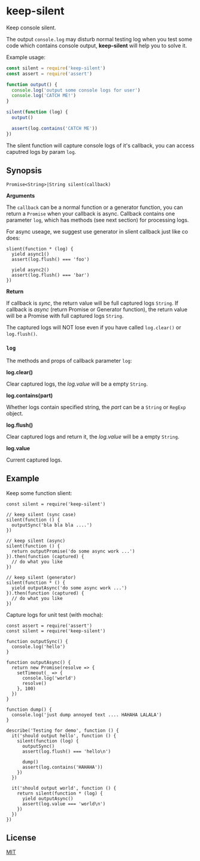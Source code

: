 # keep-silent

Keep console silent.

The output `console.log` may disturb normal testing log when you test some code which contains console output, **keep-silent** will help you to solve it.

Example usage:

```javascript
const silent = require('keep-silent')
const assert = require('assert')

function output() {
  console.log('output some console logs for user')
  console.log('CATCH ME!')
}

silent(function (log) {
  output()

  assert(log.contains('CATCH ME'))
})
```

The silent function will capture console logs of it's callback, you can access caputred logs by param `log`.

## Synopsis

```
Promise<String>|String silent(callback)
```

**Arguments**

The `callback` can be a normal function or a generator function, you can return a `Promise` when your callback is async. Callback contains one parameter `log`, which has methods (see next section) for processing logs.

For async useage, we suggest use generator in slient callback just like co does:

```
slient(function * (log) {
  yield async1()
  assert(log.flush() === 'foo')

  yield async2()
  assert(log.flush() === 'bar')
})
```

**Return**

If callback is *sync*, the return value will be full captured logs `String`. If callback is *async* (return Promise or Generator function), the return value will be a Promise with full captured logs `String`.

The captured logs will NOT lose even if you have called `log.clear()` or `log.flush()`.

### `log`

The methods and props of callback parameter `log`:

**log.clear()**

Clear captured logs, the *log.value* will be a empty `String`.

**log.contains(part)**

Whether logs contain specified string, the *part* can be a `String` or `RegExp` object.

**log.flush()**

Clear captured logs and return it, the *log.value* will be a empty `String`.

**log.value**

Current captured logs.

## Example

Keep some function slient:

```
const silent = require('keep-silent')

// keep silent (sync case)
silent(function () {
  outputSync('bla bla bla ....')
})

// keep silent (async)
silent(function () {
  return outputPromise('do some async work ...')
}).then(function (captured) {
  // do what you like
})

// keep silent (generator)
silent(function * () {
  yield outputAsync('do some async work ...')
}).then(function (captured) {
  // do what you like
})
```

Capture logs for unit test (with mocha):

```
const assert = require('assert')
const silent = require('keep-silent')

function outputSync() {
  console.log('hello')
}

function outputAsync() {
  return new Promise(resolve => {
    setTimeout(_ => {
      console.log('world')
      resolve()
    }, 100)
  })
}

function dump() {
  console.log('just dump annoyed text .... HAHAHA LALALA')
}

describe('Testing for demo', function () {
  it('should output hello', function () {
    silent(function (log) {
      outputSync()
      assert(log.flush() === 'hello\n')

      dump()
      assert(log.contains('HAHAHA'))
    })
  })

  it('should output world', function () {
    return silent(function * (log) {
      yield outputAsync()
      assert(log.value === 'world\n')
    })
  })
})
```

## License

[MIT](LICENSE)
